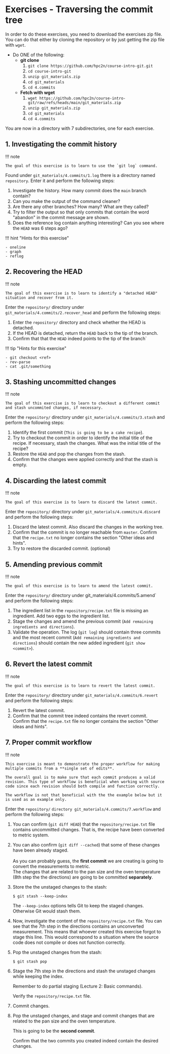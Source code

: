 # Exercises - Traversing the commit tree 

In order to do these exercises, you need to download the exercises zip file. You can do that either by cloning the repository or by just getting the zip file with `wget`.

- Do ONE of the following: 
    - **git clone** 
        1. ``git clone https://github.com/hpc2n/course-intro-git.git``
        2. ``cd course-intro-git``
        3. ``unzip git_materials.zip``
        4. ``cd git_materials``
        5. ``cd 4.commits`` 
    - **Fetch with wget**
        1. ``wget https://github.com/hpc2n/course-intro-git/raw/refs/heads/main/git_materials.zip``
        2. ``unzip git_materials.zip``
        3. ``cd git_materials``
        4. ``cd 4.commits``

You are now in a directory with 7 subdirectories, one for each exercise. 

## 1. Investigating the commit history

!!! note 

    The goal of this exercise is to learn to use the `git log` command. 

Found under `git_materials/4.commits/1.log` there is a directory named `repository`. Enter it and perform the following steps: 

1. Investigate the history. How many commit does the `main` branch contain?
2. Can you make the output of the command cleaner?
3. Are there any other branches? How many? What are they called?
4. Try to filter the output so that only commits that contain the word "abandon" in the commit message are shown.
5. Does the reference log contain anything interesting? Can you see where the `HEAD` was 6 steps ago?

!!! hint "Hints for this exercise"

    - oneline
    - graph
    - reflog

## 2. Recovering the HEAD 

!!! note 

    The goal of this exercise is to learn to identify a "detached HEAD" situation and recover from it. 

Enter the `repository/` directory under `git_materials/4.commits/2.recover_head` and perform the following steps:

1. Enter the `repository/` directory and check whether the HEAD is detached. 
2. If the HEAD is detached, return the `HEAD` back to the tip of the branch. 
3. Confirm that that the `HEAD` indeed points to the tip of the branch`

!!! tip "Hints for this exercise"

    - git checkout <ref>
    - rev-parse
    - cat .git/something

## 3. Stashing uncommitted changes

!!! note 

    The goal of this exercise is to learn to checkout a different commit and stash uncommited changes, if necessary. 

Enter the `repository/` directory under `git_materials/4.commits/3.stash` and perform the following steps: 

1. Identify the first commit (`This is going to be a cake recipe`).
2. Try to checkout the commit in order to identify the initial title of the recipe. If necessary, stash the changes. What was the initial title of the recipe?
3. Restore the `HEAD` and pop the changes from the stash.
4. Confirm that the changes were applied correctly and that the stash is empty.

## 4. Discarding the latest commit 

!!! note 

    The goal of this exercise is to learn to discard the latest commit. 

Enter the `repository/` directory under `git_materials/4.commits/4.discard` and perform the following steps: 

1. Discard the latest commit. Also discard the changes in the working tree.
2. Confirm that the commit is no longer reachable from `master`. Confirm that the `recipe.txt` no longer contains the section "Other ideas and hints".
3. Try to restore the discarded commit. (optional)

## 5. Amending previous commit 

!!! note 

    The goal of this exercise is to learn to amend the latest commit. 

Enter the `repository/` directory under git_materials/4.commits/5.amend` and perform the following steps:

1. The ingredient list in the `repository/recipe.txt` file is missing an ingredient. Add two eggs to the ingredient list.
2. Stage the changes and amend the previous commit (`Add remaining ingredients and directions`).
3. Validate the operation. The log (`git log`) should contain three commits and the most recent commit (`Add remaining ingredients and directions`) should contain the new added ingredient (`git show <commit>`).

## 6. Revert the latest commit

!!! note 

    The goal of this exercise is to learn to revert the latest commit. 

Enter the `repository/` directory under `git_materials/4.commits/6.revert` and perform the following steps:

1. Revert the latest commit.
2. Confirm that the commit tree indeed contains the revert commit. Confirm that the `recipe.txt` file no longer contains the section "Other ideas and hints".

## 7. Proper commit workflow 

!!! note 

    This exercise is meant to demonstrate the proper workflow for making multiple commits from a **single set of edits**. 

    The overall goal is to make sure that each commit produces a valid revision. This type of workflow is beneficial when working with source code since each revision should both compile and function correctly. 

    The workflow is not that beneficial with the the example below but it is used as an example only.

Enter the `repository/` `directory git_materials/4.commits/7.workflow` and perform the following steps: 

1. You can confirm (`git diff HEAD`) that the `repository/recipe.txt` file contains uncommitted changes. That is, the recipe have been converted to metric system.
2. You can also confirm (`git diff --cached`) that some of these changes have been already staged.<br>    
   As you can probably guess, the **first commit** we are creating is going to convert the measurements to metric.
   <br> 
   The changes that are related to the pan size and the oven temperature (8th step the the directions) are going to be committed **separately**.<br>
 3. Store the the unstaged changes to the stash:
 
    ```
    $ git stash --keep-index
    ```
    
    The `--keep-index` options tells Git to keep the staged changes. Otherwise Git would stash them.<br>
 4. Now, investigate the content of the `repository/recipe.txt` file. You can see that the 7th step in the directions contains an unconverted measurement.
    This means that whoever created this exercise forgot to stage this line.
    This would correspond to a situation where the source code does not compile or does not function correctly. <br>
 5. Pop the unstaged changes from the stash:
 
    ```
    $ git stash pop
    ```
6. Stage the 7th step in the directions and stash the unstaged changes while keeping the index. 
    
   Remember to do partial staging (Lecture 2: Basic commands).
    
   Verify the `repository/recipe.txt` file. <br>
7. Commit changes. <br>
8. Pop the unstaged changes, and stage and commit changes that are related to the pan size and the oven temperature. 
    
   This is going to be the **second commit**.

   Confirm that the two commits you created indeed contain the desired changes.

